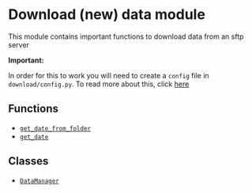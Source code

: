 # Download (new) data module

This module contains important functions to download data from an sftp server

__Important:__

In order for this to work you will need to create a `config` file in `download/config.py`. To read more about this, click [here](download/config/overview)

## Functions

* [`get_date_from_folder`](download/download-data-utils/get-date-from-folder)
* [`get_date`](download/download-data-utils/get-date)

## Classes

* [`DataManager`](download/download-data-utils/DataManager)
